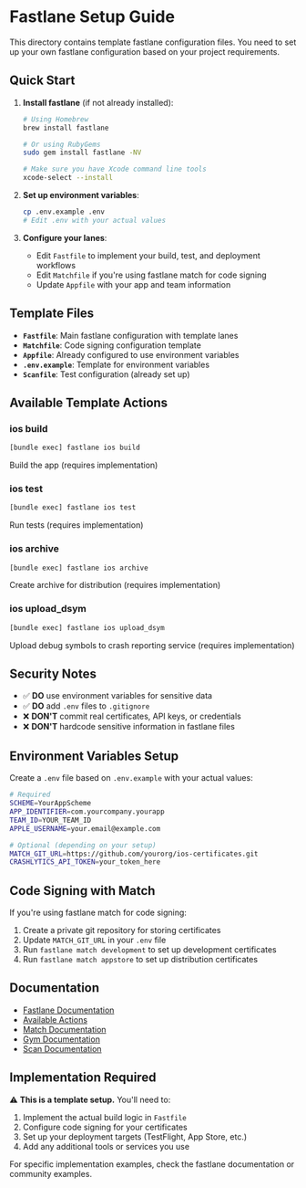 # Fastlane Setup Guide

This directory contains template fastlane configuration files. You need to set up your own fastlane configuration based on your project requirements.

## Quick Start

1. **Install fastlane** (if not already installed):
   ```bash
   # Using Homebrew
   brew install fastlane
   
   # Or using RubyGems
   sudo gem install fastlane -NV
   
   # Make sure you have Xcode command line tools
   xcode-select --install
   ```

2. **Set up environment variables**:
   ```bash
   cp .env.example .env
   # Edit .env with your actual values
   ```

3. **Configure your lanes**:
   - Edit `Fastfile` to implement your build, test, and deployment workflows
   - Edit `Matchfile` if you're using fastlane match for code signing
   - Update `Appfile` with your app and team information

## Template Files

- **`Fastfile`**: Main fastlane configuration with template lanes
- **`Matchfile`**: Code signing configuration template  
- **`Appfile`**: Already configured to use environment variables
- **`.env.example`**: Template for environment variables
- **`Scanfile`**: Test configuration (already set up)

## Available Template Actions

### ios build
```sh
[bundle exec] fastlane ios build
```
Build the app (requires implementation)

### ios test
```sh
[bundle exec] fastlane ios test
```
Run tests (requires implementation)

### ios archive
```sh
[bundle exec] fastlane ios archive
```
Create archive for distribution (requires implementation)

### ios upload_dsym
```sh
[bundle exec] fastlane ios upload_dsym
```
Upload debug symbols to crash reporting service (requires implementation)

## Security Notes

- ✅ **DO** use environment variables for sensitive data
- ✅ **DO** add `.env` files to `.gitignore`
- ❌ **DON'T** commit real certificates, API keys, or credentials
- ❌ **DON'T** hardcode sensitive information in fastlane files

## Environment Variables Setup

Create a `.env` file based on `.env.example` with your actual values:

```bash
# Required
SCHEME=YourAppScheme
APP_IDENTIFIER=com.yourcompany.yourapp
TEAM_ID=YOUR_TEAM_ID
APPLE_USERNAME=your.email@example.com

# Optional (depending on your setup)
MATCH_GIT_URL=https://github.com/yourorg/ios-certificates.git
CRASHLYTICS_API_TOKEN=your_token_here
```

## Code Signing with Match

If you're using fastlane match for code signing:

1. Create a private git repository for storing certificates
2. Update `MATCH_GIT_URL` in your `.env` file
3. Run `fastlane match development` to set up development certificates
4. Run `fastlane match appstore` to set up distribution certificates

## Documentation

- [Fastlane Documentation](https://docs.fastlane.tools/)
- [Available Actions](https://docs.fastlane.tools/actions/)
- [Match Documentation](https://docs.fastlane.tools/actions/match/)
- [Gym Documentation](https://docs.fastlane.tools/actions/gym/)
- [Scan Documentation](https://docs.fastlane.tools/actions/scan/)

## Implementation Required

⚠️ **This is a template setup.** You'll need to:
1. Implement the actual build logic in `Fastfile`
2. Configure code signing for your certificates
3. Set up your deployment targets (TestFlight, App Store, etc.)
4. Add any additional tools or services you use

For specific implementation examples, check the fastlane documentation or community examples.
